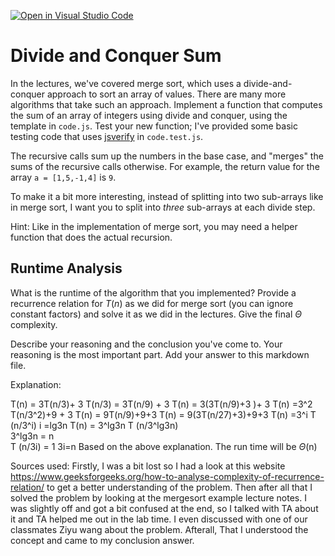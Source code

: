 [![Open in Visual Studio Code](https://classroom.github.com/assets/open-in-vscode-718a45dd9cf7e7f842a935f5ebbe5719a5e09af4491e668f4dbf3b35d5cca122.svg)](https://classroom.github.com/online_ide?assignment_repo_id=11820298&assignment_repo_type=AssignmentRepo)
# Divide and Conquer Sum

In the lectures, we've covered merge sort, which uses a divide-and-conquer
approach to sort an array of values. There are many more algorithms that take
such an approach. Implement a function that computes the sum of an array of
integers using divide and conquer, using the template in `code.js`. Test your
new function; I've provided some basic testing code that uses
[jsverify](https://jsverify.github.io/) in `code.test.js`.

The recursive calls sum up the numbers in the base case, and "merges" the sums
of the recursive calls otherwise. For example, the return value for the array `a
= [1,5,-1,4]` is `9`.

To make it a bit more interesting, instead of splitting into two sub-arrays like
in merge sort, I want you to split into *three* sub-arrays at each divide step.

Hint: Like in the implementation of merge sort, you may need a helper function
that does the actual recursion.

## Runtime Analysis

What is the runtime of the algorithm that you implemented? Provide a recurrence
relation for $T(n)$ as we did for merge sort (you can ignore constant factors)
and solve it as we did in the lectures. Give the final $\Theta$ complexity.

Describe your reasoning and the conclusion you've come to. Your reasoning is the
most important part. Add your answer to this markdown file.

Explanation: 

T(n) = 3T(n/3)+ 3
T(n/3) = 3T(n/9) + 3
T(n) = 3(3T(n/9)+3 )+ 3 
T(n) =3^2 T(n/3^2)+9 + 3 
T(n) = 9T(n/9)+9+3
T(n) = 9(3T(n/27)+3)+9+3
T(n) =3^i T (n/3^i) 
i =lg3n
T(n) = 3^lg3n T (n/3^lg3n)      
3^lg3n = n  
T (n/3i) = 1
3i=n
Based on the above explanation. The run time will be $\Theta$(n)

Sources used: 
Firstly, I was a bit lost so I had a look at this website https://www.geeksforgeeks.org/how-to-analyse-complexity-of-recurrence-relation/ to get a better understanding of the problem. Then after all that I solved the problem by looking at the mergesort example lecture notes. I was slightly off and got a bit confused at the end, so I talked with TA about it and TA helped me out in the lab time. I even discussed with one of our classmates Ziyu wang about the problem. Afterall, That I understood the concept and came to my conclusion answer. 
